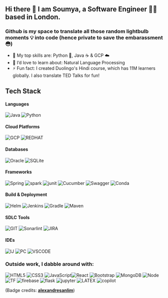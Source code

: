 ## Hi there 👋 I am Soumya, a Software Engineer 👩‍💻 based in London.

### Github is my space to translate all those random lightbulb moments 💡 into code (hence private to save the embarassment 😳)

- 🌟 My top skills are: Python 🐍, Java ☕ & GCP ☁️
- 🌱 I’d love to learn about: Natural Language Processing
- ⚡ Fun fact: I created Duolingo's Hindi course, which has 11M learners globally. I also translate TED Talks for fun!

## Tech Stack

 #### Languages
 ![Java](https://img.shields.io/badge/Java-ED8B00?style=for-the-badge&logo=openjdk&logoColor=white) ![Python](https://img.shields.io/badge/python-3670A0?style=for-the-badge&logo=python&logoColor=ffdd54)

#### Cloud Platforms
![GCP](https://img.shields.io/badge/Google_Cloud-4285F4?style=for-the-badge&logo=google-cloud&logoColor=white) ![REDHAT](https://img.shields.io/badge/Red%20Hat-EE0000?style=for-the-badge&logo=redhat&logoColor=white) 

#### Databases
![Oracle](https://img.shields.io/badge/Oracle-F80000?style=for-the-badge&logo=Oracle&logoColor=white) ![SQLite](https://img.shields.io/badge/Sqlite-003B57?style=for-the-badge&logo=sqlite&logoColor=white) 

#### Frameworks
![Spring](https://img.shields.io/badge/Spring-6DB33F?style=for-the-badge&logo=spring&logoColor=white) ![spark](https://img.shields.io/badge/Apache_Spark-FFFFFF?style=for-the-badge&logo=apachespark&logoColor=#E35A16) ![junit](https://img.shields.io/badge/Junit5-25A162?style=for-the-badge&logo=junit5&logoColor=white) ![Cucumber](https://img.shields.io/badge/Cucumber-43B02A?style=for-the-badge&logo=cucumber&logoColor=white) ![Swagger](https://img.shields.io/badge/Swagger-85EA2D?style=for-the-badge&logo=Swagger&logoColor=white)  ![Conda](https://img.shields.io/badge/conda-342B029.svg?&style=for-the-badge&logo=anaconda&logoColor=white)   

#### Build & Deployment
![Helm](https://img.shields.io/badge/Helm-0F1689?style=for-the-badge&logo=Helm&labelColor=0F1689) ![Jenkins](https://img.shields.io/badge/Jenkins-D24939?style=for-the-badge&logo=Jenkins&logoColor=white)  ![Gradle](https://img.shields.io/badge/gradle-02303A?style=for-the-badge&logo=gradle&logoColor=white) ![Maven](https://img.shields.io/badge/apache_maven-C71A36?style=for-the-badge&logo=apachemaven&logoColor=white)

#### SDLC Tools
![GIT](https://img.shields.io/badge/GIT-E44C30?style=for-the-badge&logo=git&logoColor=white) ![Sonarlint](https://img.shields.io/badge/SonarLint-CB2029?style=for-the-badge&logo=sonarlint&logoColor=white) ![JIRA](https://img.shields.io/badge/Jira-0052CC?style=for-the-badge&logo=Jira&logoColor=white)

#### IDEs
![IJ](https://img.shields.io/badge/IntelliJ_IDEA-000000.svg?style=for-the-badge&logo=intellij-idea&logoColor=white) ![PC](https://img.shields.io/badge/PyCharm-000000.svg?&style=for-the-badge&logo=PyCharm&logoColor=white) ![VSCODE](https://img.shields.io/badge/VSCode-0078D4?style=for-the-badge&logo=visual%20studio%20code&logoColor=white)

 
 ### Outside work, I dabble around with:
 ![HTML5](https://img.shields.io/badge/html5-%23E34F26.svg?style=for-the-badge&logo=html5&logoColor=white) ![CSS3](https://img.shields.io/badge/css3-%231572B6.svg?style=for-the-badge&logo=css3&logoColor=white) ![JavaScript](https://img.shields.io/badge/javascript-%23323330.svg?style=for-the-badge&logo=javascript&logoColor=%23F7DF1E)![React](https://img.shields.io/badge/react-%2320232a.svg?style=for-the-badge&logo=react&logoColor=%2361DAFB) ![Bootstrap](https://img.shields.io/badge/Bootstrap-563D7C?style=for-the-badge&logo=bootstrap&logoColor=white) ![MongoDB](https://img.shields.io/badge/MongoDB-%234ea94b.svg?style=for-the-badge&logo=mongodb&logoColor=white) ![Node](https://img.shields.io/badge/Node%20js-339933?style=for-the-badge&logo=nodedotjs&logoColor=white) ![TF](https://img.shields.io/badge/Terraform-7B42BC?style=for-the-badge&logo=terraform&logoColor=white) ![firebase](https://img.shields.io/badge/firebase-ffca28?style=for-the-badge&logo=firebase&logoColor=black) ![flask](https://img.shields.io/badge/Flask-000000?style=for-the-badge&logo=flask&logoColor=white) ![jupyter](	https://img.shields.io/badge/Jupyter-F37626.svg?&style=for-the-badge&logo=Jupyter&logoColor=white)  ![LATEX](	https://img.shields.io/badge/LaTeX-47A141?style=for-the-badge&logo=LaTeX&logoColor=white) ![copilot](https://img.shields.io/badge/github%20copilot-000000?style=for-the-badge&logo=githubcopilot&logoColor=white)

 (Badge credits: [**alexandresanlim**](https://github.com/alexandresanlim/Badges4-README.md-Profile))
